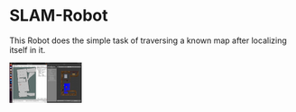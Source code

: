 # SLAM-Robot
This Robot does the simple task of traversing a known map after localizing itself in it. 


<img src="birdeye.png" width="128"/>
